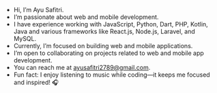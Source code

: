 - Hi, I’m Ayu Safitri.  
- I’m passionate about web and mobile development.  
- I have experience working with JavaScript, Python, Dart, PHP, Kotlin, Java and various frameworks like React.js, Node.js, Laravel, and MySQL. 
- Currently, I’m focused on building web and mobile applications.  
- I’m open to collaborating on projects related to web and mobile app development.  
- You can reach me at ayusafitri2789@gmail.com.  
- Fun fact: I enjoy listening to music while coding—it keeps me focused and inspired! 🎧
